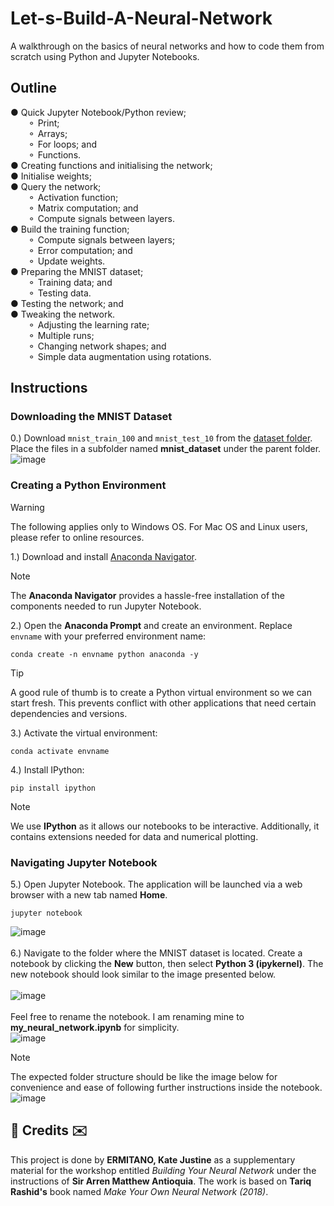 # Let-s-Build-A-Neural-Network
A walkthrough on the basics of neural networks and how to code them from scratch using Python and Jupyter Notebooks.

## Outline
● Quick Jupyter Notebook/Python review;</br>
&emsp;&emsp;⚬ Print;</br>
&emsp;&emsp;⚬ Arrays; </br>
&emsp;&emsp;⚬ For loops; and</br>
&emsp;&emsp;⚬ Functions.</br>
● Creating functions and initialising the network;</br>
● Initialise weights;</br>
● Query the network; </br>
&emsp;&emsp;⚬ Activation function;</br>
&emsp;&emsp;⚬ Matrix computation; and</br>
&emsp;&emsp;⚬ Compute signals between layers.</br>
● Build the training function;</br>
&emsp;&emsp;⚬ Compute signals between layers;</br>
&emsp;&emsp;⚬ Error computation; and</br>
&emsp;&emsp;⚬ Update weights.</br>
● Preparing the MNIST dataset; </br>
&emsp;&emsp;⚬ Training data; and</br>
&emsp;&emsp;⚬ Testing data.</br>
● Testing the network; and</br>
● Tweaking the network. </br>
&emsp;&emsp;⚬ Adjusting the learning rate;</br>
&emsp;&emsp;⚬ Multiple runs;</br>
&emsp;&emsp;⚬ Changing network shapes; and</br>
&emsp;&emsp;⚬ Simple data augmentation using rotations.</br>

## Instructions
### Downloading the MNIST Dataset
0.) Download `mnist_train_100` and `mnist_test_10` from the <a href="https://github.com/mitano-17/Let-s-Build-A-Neural-Network/tree/main/mnist_dataset">dataset folder</a>. Place the files in a subfolder named **mnist_dataset** under the parent folder.</br>
![image](https://github.com/user-attachments/assets/52260253-d83d-4d04-844e-73bba989aeb5)


### Creating a Python Environment
> [!WARNING]
> The following applies only to Windows OS. For Mac OS and Linux users, please refer to online resources.

1.) Download and install <a href="https://www.anaconda.com/download/">Anaconda Navigator</a>. </br>
> [!NOTE]
> The **Anaconda Navigator** provides a hassle-free installation of the components needed to run Jupyter Notebook.

2.) Open the **Anaconda Prompt** and create an environment. Replace `envname` with your preferred environment name:</br>
```
conda create -n envname python anaconda -y
```
> [!TIP]
> A good rule of thumb is to create a Python virtual environment so we can start fresh. This prevents conflict with other applications that need certain dependencies and versions.

3.) Activate the virtual environment:
```
conda activate envname
```
4.) Install IPython:
```
pip install ipython
```
> [!NOTE]
> We use **IPython** as it allows our notebooks to be interactive. Additionally, it contains extensions needed for data and numerical plotting.

### Navigating Jupyter Notebook
5.) Open Jupyter Notebook. The application will be launched via a web browser with a new tab named **Home**.
```
jupyter notebook
```
![image](https://github.com/user-attachments/assets/5b631bfb-1727-4ba0-be5c-183af114c1a5)</br>
</br>6.) Navigate to the folder where the MNIST dataset is located. Create a notebook by clicking the **New** button, then select **Python 3 (ipykernel)**. The new notebook should look similar to the image presented below. </br></br>
![image](https://github.com/user-attachments/assets/e47f13e9-2612-4b70-a106-c40536d94b30) </br>
</br>Feel free to rename the notebook. I am renaming mine to **my_neural_network.ipynb** for simplicity.</br>
![image](https://github.com/user-attachments/assets/30215dd2-1334-40e7-a8b7-e9647d062500)

> [!NOTE]
> The expected folder structure should be like the image below for convenience and ease of following further instructions inside the notebook.</br>
> ![image](https://github.com/user-attachments/assets/a9db673b-5334-4659-9394-7c864f947165)


<h2>💌 Credits ✉️</h2>
This project is done by <b>ERMITANO, Kate Justine</b> as a supplementary material for the workshop entitled <i>Building Your Neural Network</i> under the instructions of <b>Sir Arren Matthew Antioquia</b>. The work is based on <b>Tariq Rashid's</b> book named <i>Make Your Own Neural Network (2018)</i>. 
